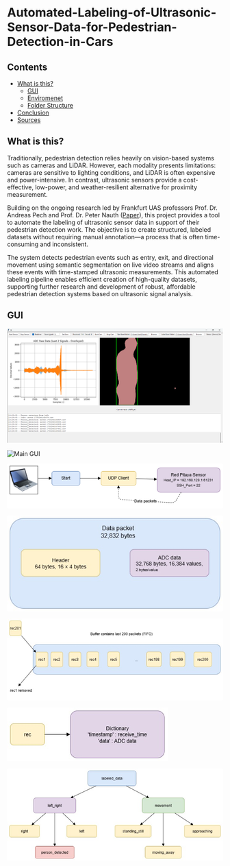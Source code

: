 # Automated-Labeling-of-Ultrasonic-Sensor-Data-for-Pedestrian-Detection-in-Cars

## Contents

*   [What is this?](#what-is-this)
    *   [GUI](#gui)
    *   [Enviromenet](#enviroment)
    *   [Folder Structure](#folder-structure)
*  [Conclusion](#conclusion)
*  [Sources](#sources)


## What is this?
Traditionally, pedestrian detection relies heavily on vision-based systems such as cameras and LiDAR. However, each modality presents limitations: cameras are sensitive to lighting conditions, and LiDAR is often expensive and power-intensive. In contrast, ultrasonic sensors provide a cost-effective, low-power, and weather-resilient alternative for proximity measurement.

Building on the ongoing research led by Frankfurt UAS professors Prof. Dr. Andreas Pech and Prof. Dr. Peter Nauth ([Paper](https://fra-uas.hessenfis.de/converis/portal/detail/Publication/11016456?lang=en_US)), this project provides a tool to automate the labeling of ultrasonic sensor data in support of their pedestrian detection work. The objective is to create structured, labeled datasets without requiring manual annotation—a process that is often time-consuming and inconsistent.

The system detects pedestrian events such as entry, exit, and directional movement using semantic segmentation on live video streams and aligns these events with time-stamped ultrasonic measurements. This automated labeling pipeline enables efficient creation of high-quality datasets, supporting further research and development of robust, affordable pedestrian detection systems based on ultrasonic signal analysis.

## GUI
![Alt Text](diagrams/dip11.png)

<img src="diagrams/car_image.jpg" alt="Main GUI" width="500"/>






![Alt Text](diagrams/diagram1.png)

![Alt Text](diagrams/diagram2.jpg)

![Alt Text](diagrams/diagram3.jpg)

![Alt Text](diagrams/diagram4.jpg)

![Alt Text](diagrams/diagram5.jpg)

